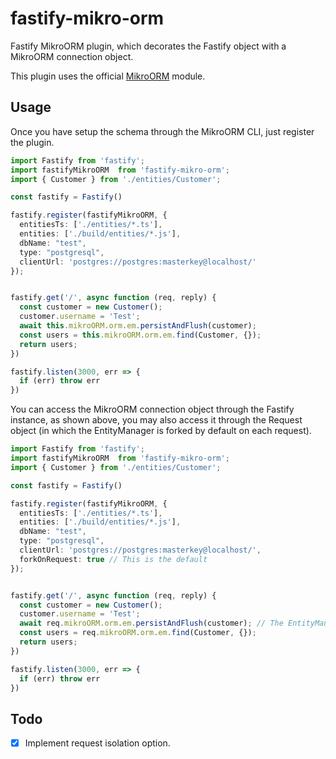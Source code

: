 # fastify-mikro-orm
Fastify MikroORM plugin, which decorates the Fastify object with a MikroORM connection object.

This plugin uses the official [MikroORM](https://github.com/mikro-orm/mikro-orm) module.

## Usage

Once you have setup the schema through the MikroORM CLI, just register the plugin.

```typescript
import Fastify from 'fastify';
import fastifyMikroORM  from 'fastify-mikro-orm';
import { Customer } from './entities/Customer';

const fastify = Fastify()

fastify.register(fastifyMikroORM, {
  entitiesTs: ['./entities/*.ts'],
  entities: ['./build/entities/*.js'],
  dbName: "test",
  type: "postgresql",
  clientUrl: 'postgres://postgres:masterkey@localhost/'
});


fastify.get('/', async function (req, reply) {
  const customer = new Customer();
  customer.username = 'Test';
  await this.mikroORM.orm.em.persistAndFlush(customer);
  const users = this.mikroORM.orm.em.find(Customer, {});
  return users;
})

fastify.listen(3000, err => {
  if (err) throw err
})

```

You can access the MikroORM connection object through the Fastify instance, as shown above, you may also access it through the Request object (in which the EntityManager is forked by default on each request). 

```typescript
import Fastify from 'fastify';
import fastifyMikroORM  from 'fastify-mikro-orm';
import { Customer } from './entities/Customer';

const fastify = Fastify()

fastify.register(fastifyMikroORM, {
  entitiesTs: ['./entities/*.ts'],
  entities: ['./build/entities/*.js'],
  dbName: "test",
  type: "postgresql",
  clientUrl: 'postgres://postgres:masterkey@localhost/',
  forkOnRequest: true // This is the default
});


fastify.get('/', async function (req, reply) {
  const customer = new Customer();
  customer.username = 'Test';
  await req.mikroORM.orm.em.persistAndFlush(customer); // The EntityManager in this request is isolated from other requests
  const users = req.mikroORM.orm.em.find(Customer, {});
  return users;
})

fastify.listen(3000, err => {
  if (err) throw err
})

```


## Todo

- [X] Implement request isolation option. 

